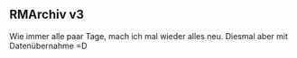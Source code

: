 ## RMArchiv v3
Wie immer alle paar Tage, mach ich mal wieder alles neu. Diesmal aber mit Datenübernahme =D
